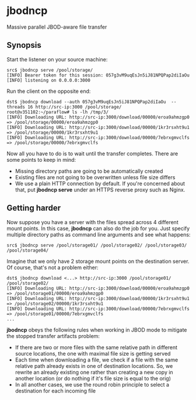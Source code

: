 jbodncp
=============
Massive parallel JBOD-aware file transfer

## Synopsis
Start the listener on your source machine:
```
src$ jbodncp serve /pool/storage/
[INFO] Bearer token for this session: 057g3vM9uqEsJn5iJ81NPQPap2diIaOu
[INFO] listening on 0.0.0.0:3000
```
Run the client on the opposite end:
```
dst$ jbodncp download --auth 057g3vM9uqEsJn5iJ81NPQPap2diIaOu  --threads 16 http://src-ip:3000 /pool/storage/
root@v351102:~/paraflow# ls -lh /tmp/3/
[INFO] Downloading URL: http://src-ip:3000/download/00000/eroa9ahmzgp0 => /pool/storage/00000/eroa9ahmzgp0
[INFO] Downloading URL: http://src-ip:3000/download/00000/1kr3rsxht9u1 => /pool/storage/00000/1kr3rsxht9u1
[INFO] Downloading URL: http://src-ip:3000/download/00000/7ebrxgmvclfs => /pool/storage/00000/7ebrxgmvclfs
```
Now all you have to do is to wait until the transfer completes. There are some points to keep in mind:

* Missing directory paths are going to be automatically created
* Existing files are not going to be overwritten unless file size differs
* We use a plain HTTP connection by default. If you're concerned about that, put **jbodncp serve** under an HTTPS reverse proxy such as Nginx.

## Getting harder
Now suppose you have a server with the files spread across 4 different mount points. In this case, **jbodncp** can also do the job for you.
Just specify multiple directory paths as command line arguments and see what happens:
````
src$ jbodncp serve /pool/storage01/ /pool/storage02/ /pool/storage03/ /pool/storage04/
````
Imagine that we only have 2 storage mount points on the destination server. Of course, that's not a problem either:
````
dst$ jbodncp download <...> http://src-ip:3000 /pool/storage01/ /pool/storage02/
[INFO] Downloading URL: http://src-ip:3000/download/00000/eroa9ahmzgp0 => /pool/storage01/00000/eroa9ahmzgp0
[INFO] Downloading URL: http://src-ip:3000/download/00000/1kr3rsxht9u1 => /pool/storage02/00000/1kr3rsxht9u1
[INFO] Downloading URL: http://src-ip:3000/download/00000/7ebrxgmvclfs => /pool/storage01/00000/7ebrxgmvclfs
...
````
**jbodncp** obeys the following rules when working in JBOD mode to mitigate the stopped transfer artifacts problem:
* If there are two or more files with the same relative path in different source locations, the one with maximal file size is getting served
* Each time when downloading a file, we check if a file with the same relative path already exists in one of destination locations. So, we rewrite an already existing one rather than creating a new copy in another location (or do nothing if it's file size is equal to the orig)
* In all another cases, we use the round robin principle to select a destination for each incoming file
